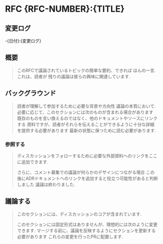 # RFC {RFC-NUMBER}:{TITLE}

## 変更ログ

-{日付}:{変更ログ}

## 概要

>このRFCで議論されているトピックの簡単な要約、できれば
>ほんの一言. これは、読者が
>残りの議論は彼らの興味に関連しています.

## バックグラウンド

>読者が理解して参加するために必要な背景や方向性
>議論の本質において. 必要に応じて、このセクションには次のものが含まれる場合があります
>既存のものを言い換えるのではなく、他のドキュメントやソースにリンクする
>資料ですが、読者がそれらを伝えることができるように十分な詳細を提供する必要があります
>最新の状態に保つために読む必要があります.

### 参照する

>ディスカッションをフォローするために必要な外部資料へのリンクをここに追加できます.
>>
>さらに、コメント募集での議論が何らかのデザインにつながる場合
>この後にADRドキュメントへのリンクを追加すると役立つ可能性があると判断しました
>議論は終わりました.

## 議論する

>このセクションには、ディスカッションのコアが含まれています.
>>
>このセクションには固定形式はありませんが、理想的には次のように変更できます.
>マージする前に、議論を反映するようにセクションを更新する必要があります
>これらの変更を行ったPRに配置します.
